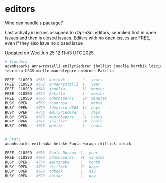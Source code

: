 # editors

Who can handle a package?

Last activity in issues assigned to rOpenSci editors, searched first in open
issues and then in closed issues. Editors with no open issues are FREE, even if
they also have no closed issue.


Updated on Wed Jun 25 12:11:43 UTC 2025

```bash
# Standard
adamhsparks annakrystalli emilyriederer jhollist jooolia karthik ldecicco
ldecicco-USGS maelle maurolepore noamross Pakillo

FREE  CLOSED  #358  karthik        2   years
FREE  CLOSED  #502  annakrystalli  1   year
FREE  CLOSED  #648  jooolia        11  months
FREE  CLOSED  #599  Pakillo        3   months
FREE  CLOSED  #656  adamhsparks    28  minutes
BUSY  OPEN    #556  noamross       1   month
BUSY  OPEN    #706  ldecicco-USGS  14  days
BUSY  OPEN    #705  emilyriederer  6   days
BUSY  OPEN    #673  maurolepore    21  hours
BUSY  OPEN    #685  jhollist       20  hours
BUSY  OPEN    #698  maelle         3   hours


# Stats
adamhsparks emitanaka helske Paula-Moraga rkillick tdhock

FREE  CLOSED  #603  Paula-Moraga  1   year
FREE  CLOSED  #656  adamhsparks   28  minutes
BUSY  OPEN    #704  emitanaka     1   month
BUSY  OPEN    #709  rkillick      22  days
BUSY  OPEN    #692  tdhock        1   day
BUSY  OPEN    #688  helske        1   day
```
